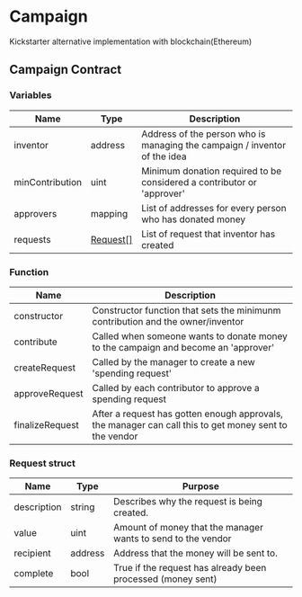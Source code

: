 # Campaign
Kickstarter alternative implementation with blockchain(Ethereum)


## Campaign Contract

### Variables
Name | Type | Description 
------------ | ------------- | -------------
inventor | address | Address of the person who is managing the campaign / inventor of the idea
minContribution | uint | Minimum donation required to be considered a contributor or 'approver'
approvers | mapping | List of addresses for every person who has donated money
requests | [Request[]](#link01) | List of request that inventor has created


### Function
Name | Description 
------------ | -------------
constructor | Constructor function that sets the minimunm contribution and the owner/inventor
contribute | Called when someone wants to donate money to the campaign and become an 'approver'
createRequest | Called by the manager to create a new 'spending request'
approveRequest | Called by each contributor to approve a spending request
finalizeRequest | After a request has gotten enough approvals, the manager can call this to get money sent to the vendor


### <a name="link01"> Request struct </a>
Name | Type | Purpose 
------------ | ------------- | ------------- 
description | string | Describes why the request is being created.
value | uint | Amount of money that the manager wants to send to the vendor
recipient | address | Address that the money will be sent to.
complete | bool | True if the request has already been processed (money sent)